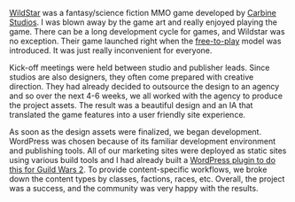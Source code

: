 [WildStar](https://en.wikipedia.org/wiki/WildStar_(video_game)) was a fantasy/science fiction MMO game developed by [Carbine Studios](https://en.wikipedia.org/wiki/Carbine_Studios). I was blown away by the game art and really enjoyed playing the game. There can be a long development cycle for games, and Wildstar was no exception. Their game launched right when the [free-to-play](https://en.wikipedia.org/wiki/Free-to-play) model was introduced. It was just really inconvenient for everyone. 

Kick-off meetings were held between studio and publisher leads. Since studios are also designers, they often come prepared with creative direction. They had already decided to outsource the design to an agency and so over the next 4-6 weeks, we all worked with the agency to produce the project assets. The result was a beautiful design and an IA that translated the game features into a user friendly site experience. 

As soon as the design assets were finalized, we began development. WordPress was chosen because of its familiar development environment and publishing tools. All of our marketing sites were deployed as static sites using various build tools and I had already built a [WordPress plugin to do this for Guild Wars 2](/projects/guildwars2-launch/). To provide content-specific workflows, we broke down the content types by classes, factions, races, etc. Overall, the project was a success, and the community was very happy with the results.
